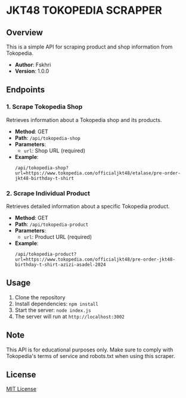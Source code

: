 # JKT48 TOKOPEDIA SCRAPPER

## Overview
This is a simple API for scraping product and shop information from Tokopedia.

- **Author**: Fskhri
- **Version**: 1.0.0

## Endpoints

### 1. Scrape Tokopedia Shop

Retrieves information about a Tokopedia shop and its products.

- **Method**: GET
- **Path**: `/api/tokopedia-shop`
- **Parameters**:
  - `url`: Shop URL (required)
- **Example**:
  ```
  /api/tokopedia-shop?url=https://www.tokopedia.com/officialjkt48/etalase/pre-order-jkt48-birthday-t-shirt
  ```

### 2. Scrape Individual Product

Retrieves detailed information about a specific Tokopedia product.

- **Method**: GET
- **Path**: `/api/tokopedia-product`
- **Parameters**:
  - `url`: Product URL (required)
- **Example**:
  ```
  /api/tokopedia-product?url=https://www.tokopedia.com/officialjkt48/pre-order-jkt48-birthday-t-shirt-azizi-asadel-2024
  ```

## Usage

1. Clone the repository
2. Install dependencies: `npm install`
3. Start the server: `node index.js`
4. The server will run at `http://localhost:3002`

## Note

This API is for educational purposes only. Make sure to comply with Tokopedia's terms of service and robots.txt when using this scraper.

## License

[MIT License](LICENSE)
